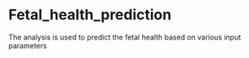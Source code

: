 # Fetal_health_prediction
The analysis is used to predict the fetal health based on various input parameters
